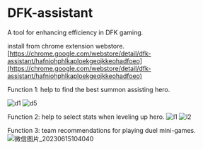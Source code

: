 # DFK-assistant
A tool for enhancing efficiency in DFK gaming.

install from chrome extension webstore.
[https://chrome.google.com/webstore/detail/dfk-assistant/hafniohphlkaploekgeojkkeohadfoeo](https://chrome.google.com/webstore/detail/dfk-assistant/hafniohphlkaploekgeojkkeohadfoeo)


Function 1: help to find the best summon assisting hero.

![d1](https://github.com/6xshushu/DFK-assistant/assets/5692511/ee4a6f83-dff9-4b08-af3f-468ba53ad1bc)
![d5](https://github.com/6xshushu/DFK-assistant/assets/5692511/30dc81ad-9373-4e3c-a27f-0aeba7669263)


Function 2: help to select stats when leveling up hero.
![l1](https://github.com/6xshushu/DFK-assistant/assets/5692511/1c412ffe-3868-48cc-8e09-2b777c2dc5de)
![l2](https://github.com/6xshushu/DFK-assistant/assets/5692511/c7e2fdcd-4def-4f1b-b35d-a1233f22af15)

Function 3: team recommendations for playing duel mini-games.
![微信图片_20230615104040](https://github.com/6xshushu/DFK-assistant/assets/5692511/8f5e9efc-27aa-4930-91d9-5e473df82b32)
